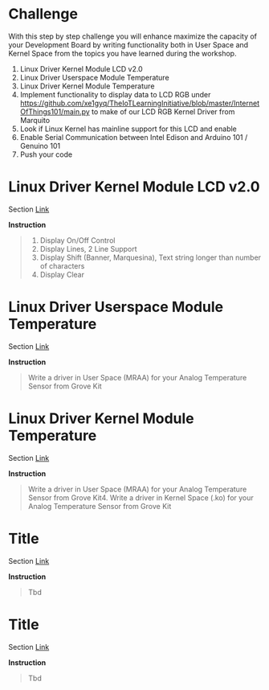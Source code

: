 # Challenge

With this step by step challenge you will enhance maximize the capacity of your Development Board by writing functionality both in User Space and Kernel Space from the topics you have learned during the workshop.

1. Linux Driver Kernel Module LCD v2.0
2. Linux Driver Userspace Module Temperature
3. Linux Driver Kernel Module Temperature
4. Implement functionality to display data to LCD RGB under
  https://github.com/xe1gyq/TheIoTLearningInitiative/blob/master/InternetOfThings101/main.py
  to make of our LCD RGB Kernel Driver from Marquito 
5. Look if Linux Kernel has mainline support for this LCD and enable
6. Enable Serial Communication between Intel Edison and Arduino 101 / Genuino 101
6. Push your code

# Linux Driver Kernel Module LCD v2.0

Section [Link](url)

__Instruction__ 

> 
> 1. Display On/Off Control
> 2. Display Lines, 2 Line Support
> 3. Display Shift (Banner, Marquesina), Text string longer than number of characters
> 4. Display Clear


# Linux Driver Userspace Module Temperature

Section [Link](url)

__Instruction__ 

> Write a driver in User Space (MRAA) for your Analog Temperature Sensor from Grove Kit

# Linux Driver Kernel Module Temperature

Section [Link](url)

__Instruction__ 

> Write a driver in User Space (MRAA) for your Analog Temperature Sensor from Grove Kit4. Write a driver in Kernel Space (.ko) for your Analog Temperature Sensor from Grove Kit

# Title

Section [Link](url)

__Instruction__ 

> Tbd

# Title

Section [Link](url)

__Instruction__ 

> Tbd